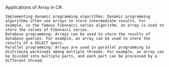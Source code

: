Applications of Array in C#:

    Implementing dynamic programming algorithms: Dynamic programming algorithms often use arrays to store intermediate results. For example, in the famous Fibonacci series algorithm, an array is used to store the values of Fibonacci series.
    Database programming: Arrays can be used to store the results of database queries. For example, an array can be used to store the results of a SELECT query.
    Parallel programming: Arrays are used in parallel programming to distribute workloads among multiple threads. For example, an array can be divided into multiple parts, and each part can be processed by a different thread.

